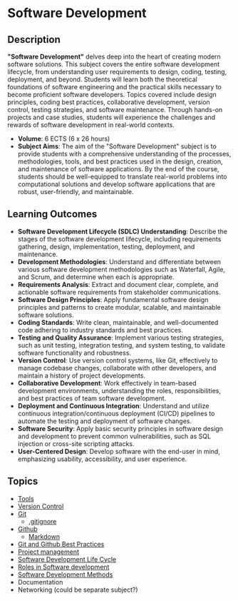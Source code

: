 # Software Development

## Description

**"Software Development"** delves deep into the heart of creating modern software solutions. This subject covers the entire software development lifecycle, from understanding user requirements to design, coding, testing, deployment, and beyond. Students will learn both the theoretical foundations of software engineering and the practical skills necessary to become proficient software developers. Topics covered include design principles, coding best practices, collaborative development, version control, testing strategies, and software maintenance. Through hands-on projects and case studies, students will experience the challenges and rewards of software development in real-world contexts.

- **Volume**: 6 ECTS (6 x 26 hours)
- **Subject Aims**: The aim of the "Software Development" subject is to provide students with a comprehensive understanding of the processes, methodologies, tools, and best practices used in the design, creation, and maintenance of software applications.
By the end of the course, students should be well-equipped to translate real-world problems into computational solutions and develop software applications that are robust, user-friendly, and maintainable.

## Learning Outcomes

- **Software Development Lifecycle (SDLC) Understanding**: Describe the stages of the software development lifecycle, including requirements gathering, design, implementation, testing, deployment, and maintenance.
- **Development Methodologies**: Understand and differentiate between various software development methodologies such as Waterfall, Agile, and Scrum, and determine when each is appropriate.
- **Requirements Analysis**: Extract and document clear, complete, and actionable software requirements from stakeholder communications.
- **Software Design Principles**: Apply fundamental software design principles and patterns to create modular, scalable, and maintainable software solutions.
- **Coding Standards**: Write clean, maintainable, and well-documented code adhering to industry standards and best practices.
- **Testing and Quality Assurance**: Implement various testing strategies, such as unit testing, integration testing, and system testing, to validate software functionality and robustness.
- **Version Control**: Use version control systems, like Git, effectively to manage codebase changes, collaborate with other developers, and maintain a history of project developments.
- **Collaborative Development**: Work effectively in team-based development environments, understanding the roles, responsibilities, and best practices of team software development.
- **Deployment and Continuous Integration**: Understand and utilize continuous integration/continuous deployment (CI/CD) pipelines to automate the testing and deployment of software changes.
- **Software Security**: Apply basic security principles in software design and development to prevent common vulnerabilities, such as SQL injection or cross-site scripting attacks.
- **User-Centered Design**: Develop software with the end-user in mind, emphasizing usability, accessibility, and user experience.

## Topics
- [Tools](../Concepts/Tools/README.md)
- [Version Control](../Concepts/Version-Control/README.md)
- [Git](../Concepts/Git/README.md)
  - [.gitignore](../Concepts/Gitignore/README.md)
- [Github](../Concepts/Github/README.md)
  - [Markdown](../Concepts/Markdown/README.md)
- [Git and Github Best Practices](../Concepts/Git-Best-Practices/README.md)
- [Project management](../Concepts/Project-Management/README.md)
- [Software Development Life Cycle](../Concepts/SDLC/README.md)
- [Roles in Software development](../Concepts/Roles/README.md)
- [Software Development Methods](../Concepts/SDLC/README.md#common-sdlc-models)
- Documentation
- Networking (could be separate subject?)